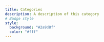 ```yaml
---
title: Categories
description: A description of this category
# Badge style
style:
  background: "#2a9d8f"
  color: "#fff"
---
```

